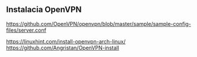 ## Instalacia OpenVPN

https://github.com/OpenVPN/openvpn/blob/master/sample/sample-config-files/server.conf

https://linuxhint.com/install-openvpn-arch-linux/
https://github.com/Angristan/OpenVPN-install
